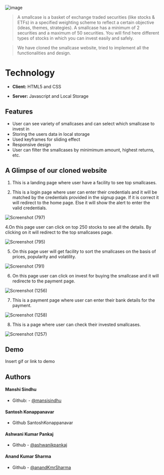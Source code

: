 ![image](https://www.smallcase.com/static/svgs/logo-full.svg)


> A smallcase is a basket of exchange traded securities (like stocks & ETFs) in a specified weighting scheme to reflect a certain objective (ideas, themes, strategies). A smallcase has a minimum of 2 securities and a maximum of 50 securities. You will find here different types of stocks in which you can invest easily and safely.
 
> We have cloned the smallcase website, tried to implement all the functionalities and design.
 
  
# Technology


- **Client:** HTML5 and CSS

- **Server:** Javascript and Local Storage




  
## Features

-  User can see variety of smallcases and can select which smallcase to invest in
-  Storing the users data in local storage
-  Used keyframes for sliding effect
-  Responsive design
-  User can filter the smallcases by minimimum amount, highest returns, etc.



## A Glimpse of our cloned website

   1. This is a landing page where user have a facility to see top smallcases.
    
     
   
   
 

   3. This is a login page where user can enter their credentials and it will be matched by the credentials provided in the signup page. If it is correct it will redirect to the home page. Else it will show the alert to enter the valid credentials. 
    
    
    

   ![Screenshot (797)](https://user-images.githubusercontent.com/87422058/131204383-6d719f95-2c30-47b3-87eb-b3df4e02b441.png)





   4.On this page user can click on top 250 stocks to see all the details. By clicking on it will redirect to the top smallcases page. 
   
   
   
   ![Screenshot (795)](https://user-images.githubusercontent.com/87422058/131205010-e625c4a7-e9a6-496b-8c83-df820ac52b6c.png)




    
   5. On this page user will get facility to sort the smallcases on the basis of prices, popularity and volatility. 
   
   
    
   ![Screenshot (791)](https://user-images.githubusercontent.com/87422058/131183747-52aa06b9-b9e2-4a69-8471-7ba12e81efa7.png)





   6. On this page user can click on invest for buying the smallcase and it will redirecte to the payment page.



   
   ![Screenshot (1256)](https://user-images.githubusercontent.com/87422058/131215417-4a693535-e442-4a81-a36f-b6e91455095c.png)


 


   7. This is a payment page where user can enter their bank details for the payment.



   
   ![Screenshot (1258)](https://user-images.githubusercontent.com/87422058/131215799-208171d5-e156-450d-bd46-020607689605.png)
   
   
   
   
   
   8. This is a page where user can check their invested smallcases.


    
   ![Screenshot (1257)](https://user-images.githubusercontent.com/87422058/131215728-ad541da2-399f-4bc1-b60e-b82b62aac683.png)
  







  
## Demo

Insert gif or link to demo


  
## Authors

#### Manshi Sindhu
- Github: - [@mansisindhu](https://github.com/mansisindhu)
#### Santosh Konappanavar
- Github   SantoshKonappanavar 
#### Ashwani Kumar Pankaj
- Github  - [@ashwanikpankaj](https://github.com/ashwanikpankaj)  
#### Anand Kumar Sharma
- Github  - [@anandKmrSharma](https://github.com/anandKmrSharma)







  

  
